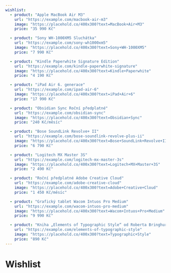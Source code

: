 ```yaml
---
wishlist:
  - product: "Apple MacBook Air M3"
    url: "https://example.com/macbook-air-m3"
    image: "https://placehold.co/400x300?text=MacBook+Air+M3"
    price: "35 990 Kč"

  - product: "Sony WH-1000XM5 Sluchátka"
    url: "https://example.com/sony-wh1000xm5"
    image: "https://placehold.co/400x300?text=Sony+WH-1000XM5"
    price: "7 990 Kč"

  - product: "Kindle Paperwhite Signature Edition"
    url: "https://example.com/kindle-paperwhite-signature"
    image: "https://placehold.co/400x300?text=Kindle+Paperwhite"
    price: "4 190 Kč"

  - product: "iPad Air 6. generace"
    url: "https://example.com/ipad-air-6"
    image: "https://placehold.co/400x300?text=iPad+Air+6"
    price: "17 990 Kč"

  - product: "Obsidian Sync Roční předplatné"
    url: "https://example.com/obsidian-sync"
    image: "https://placehold.co/400x300?text=Obsidian+Sync"
    price: "240 Kč/měsíc"

  - product: "Bose SoundLink Revolve+ II"
    url: "https://example.com/bose-soundlink-revolve-plus-ii"
    image: "https://placehold.co/400x300?text=Bose+SoundLink+Revolve+II"
    price: "6 790 Kč"

  - product: "Logitech MX Master 3S"
    url: "https://example.com/logitech-mx-master-3s"
    image: "https://placehold.co/400x300?text=Logitech+MX+Master+3S"
    price: "2 490 Kč"

  - product: "Roční předplatné Adobe Creative Cloud"
    url: "https://example.com/adobe-creative-cloud"
    image: "https://placehold.co/400x300?text=Adobe+Creative+Cloud"
    price: "1 450 Kč/měsíc"

  - product: "Grafický tablet Wacom Intuos Pro Medium"
    url: "https://example.com/wacom-intuos-pro-medium"
    image: "https://placehold.co/400x300?text=Wacom+Intuos+Pro+Medium"
    price: "9 990 Kč"

  - product: "Kniha „Elements of Typographic Style“ od Roberta Bringhursta"
    url: "https://example.com/elements-of-typographic-style"
    image: "https://placehold.co/400x300?text=Typographic+Style"
    price: "890 Kč"
---
```


# Wishlist

